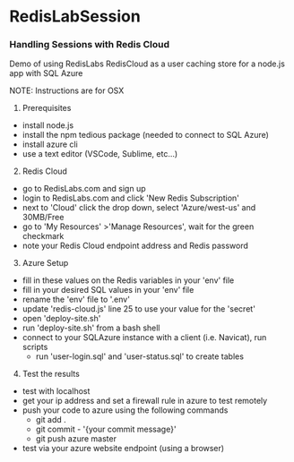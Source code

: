 # RedisLabSession #
### Handling Sessions with Redis Cloud ###
Demo of using RedisLabs RedisCloud as a user caching store for a node.js app with SQL Azure

NOTE: Instructions are for OSX

1. Prerequisites
  * install node.js
  * install the npm tedious package (needed to connect to SQL Azure)
  * install azure cli
  * use a text editor (VSCode, Sublime, etc...)

2. Redis Cloud
  * go to RedisLabs.com and sign up
  * login to RedisLabs.com and click 'New Redis Subscription'
  * next to 'Cloud' click the drop down, select 'Azure/west-us' and 30MB/Free
  * go to 'My Resources' >'Manage Resources', wait for the green checkmark 
  * note your Redis Cloud endpoint address and Redis password

3. Azure Setup
  * fill in these values on the Redis variables in your 'env' file
  * fill in your desired SQL values in your 'env' file
  * rename the 'env' file to '.env'
  * update 'redis-cloud.js' line 25 to use your value for the 'secret'
  * open 'deploy-site.sh'
  * run 'deploy-site.sh' from a bash shell
  * connect to your SQLAzure instance with a client (i.e. Navicat), run scripts
    * run 'user-login.sql' and 'user-status.sql' to create tables

4. Test the results
  * test with localhost
  * get your ip address and set a firewall rule in azure to test remotely
  * push your code to azure using the following commands
	  * git add .
	  * git commit - '{your commit message}'
	  * git push azure master
  * test via your azure website endpoint (using a browser)
